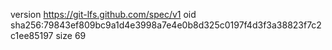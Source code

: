version https://git-lfs.github.com/spec/v1
oid sha256:79843ef809bc9a1d4e3998a7e4e0b8d325c0197f4d3f3a38823f7c2c1ee85197
size 69
